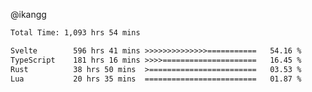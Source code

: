 @ikangg
<!--START_SECTION:waka-->

```txt
Total Time: 1,093 hrs 54 mins

Svelte        596 hrs 41 mins >>>>>>>>>>>>>>===========   54.16 %
TypeScript    181 hrs 16 mins >>>>=====================   16.45 %
Rust          38 hrs 50 mins  >========================   03.53 %
Lua           20 hrs 35 mins  =========================   01.87 %
```

<!--END_SECTION:waka-->
